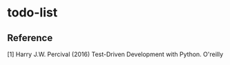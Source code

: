 # todo-list

## Reference

[1] Harry J.W. Percival (2016) Test-Driven Development with Python. O'reilly